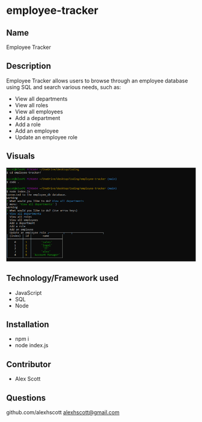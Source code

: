 # employee-tracker

## Name

Employee Tracker

## Description

Employee Tracker allows users to browse through an employee database using SQL and search various needs, such as:
- View all departments
- View all roles
- View all employees
- Add a department
- Add a role
- Add an employee
- Update an employee role

## Visuals

![dashboard](./assets/img/employee-tracker-terminal.png)

## Technology/Framework used

- JavaScript
- SQL
- Node

## Installation

- npm i
- node index.js

## Contributor

* Alex Scott

## Questions

github.com/alexhscott
alexhscott@gmail.com